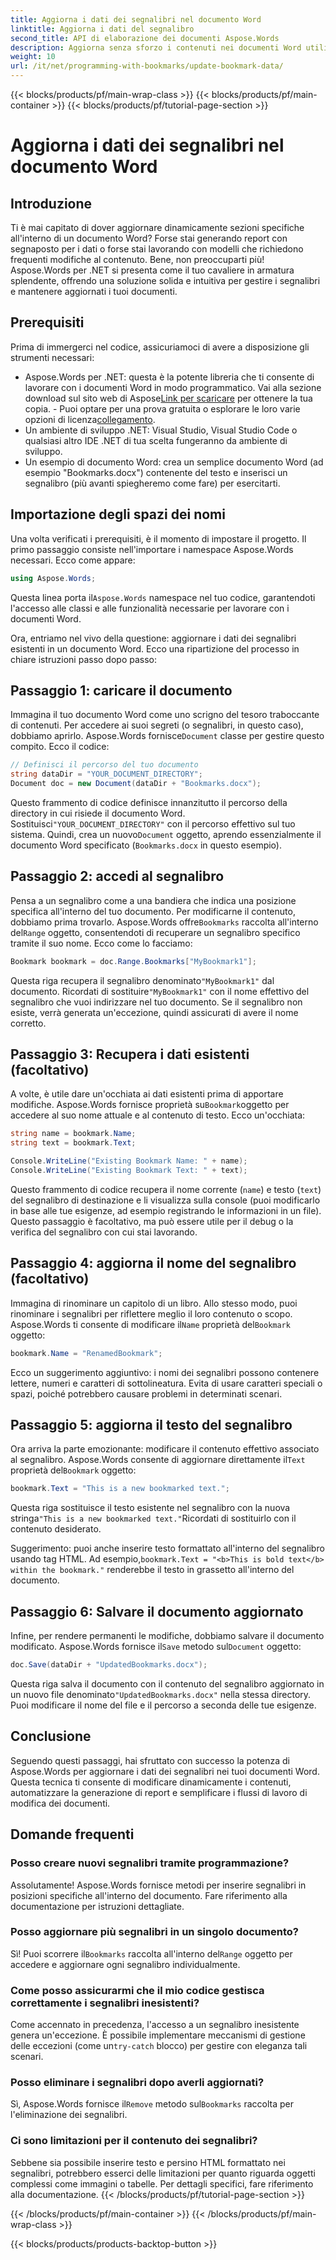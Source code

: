 ```yaml
---
title: Aggiorna i dati dei segnalibri nel documento Word
linktitle: Aggiorna i dati del segnalibro
second_title: API di elaborazione dei documenti Aspose.Words
description: Aggiorna senza sforzo i contenuti nei documenti Word utilizzando segnalibri e Aspose.Words .NET. Questa guida sblocca la possibilità di automatizzare report, personalizzare modelli e altro ancora.
weight: 10
url: /it/net/programming-with-bookmarks/update-bookmark-data/
---
```


{{< blocks/products/pf/main-wrap-class >}}
{{< blocks/products/pf/main-container >}}
{{< blocks/products/pf/tutorial-page-section >}}

# Aggiorna i dati dei segnalibri nel documento Word

## Introduzione

Ti è mai capitato di dover aggiornare dinamicamente sezioni specifiche all'interno di un documento Word? Forse stai generando report con segnaposto per i dati o forse stai lavorando con modelli che richiedono frequenti modifiche al contenuto. Bene, non preoccuparti più! Aspose.Words per .NET si presenta come il tuo cavaliere in armatura splendente, offrendo una soluzione solida e intuitiva per gestire i segnalibri e mantenere aggiornati i tuoi documenti.

## Prerequisiti

Prima di immergerci nel codice, assicuriamoci di avere a disposizione gli strumenti necessari:

-  Aspose.Words per .NET: questa è la potente libreria che ti consente di lavorare con i documenti Word in modo programmatico. Vai alla sezione download sul sito web di Aspose[Link per scaricare](https://releases.aspose.com/words/net/) per ottenere la tua copia. - Puoi optare per una prova gratuita o esplorare le loro varie opzioni di licenza[collegamento](https://purchase.aspose.com/buy).
- Un ambiente di sviluppo .NET: Visual Studio, Visual Studio Code o qualsiasi altro IDE .NET di tua scelta fungeranno da ambiente di sviluppo.
- Un esempio di documento Word: crea un semplice documento Word (ad esempio "Bookmarks.docx") contenente del testo e inserisci un segnalibro (più avanti spiegheremo come fare) per esercitarti.

## Importazione degli spazi dei nomi

Una volta verificati i prerequisiti, è il momento di impostare il progetto. Il primo passaggio consiste nell'importare i namespace Aspose.Words necessari. Ecco come appare:

```csharp
using Aspose.Words;
```

 Questa linea porta il`Aspose.Words` namespace nel tuo codice, garantendoti l'accesso alle classi e alle funzionalità necessarie per lavorare con i documenti Word.

Ora, entriamo nel vivo della questione: aggiornare i dati dei segnalibri esistenti in un documento Word. Ecco una ripartizione del processo in chiare istruzioni passo dopo passo:

## Passaggio 1: caricare il documento

 Immagina il tuo documento Word come uno scrigno del tesoro traboccante di contenuti. Per accedere ai suoi segreti (o segnalibri, in questo caso), dobbiamo aprirlo. Aspose.Words fornisce`Document` classe per gestire questo compito. Ecco il codice:

```csharp
// Definisci il percorso del tuo documento
string dataDir = "YOUR_DOCUMENT_DIRECTORY";
Document doc = new Document(dataDir + "Bookmarks.docx");
```

Questo frammento di codice definisce innanzitutto il percorso della directory in cui risiede il documento Word. Sostituisci`"YOUR_DOCUMENT_DIRECTORY"` con il percorso effettivo sul tuo sistema. Quindi, crea un nuovo`Document` oggetto, aprendo essenzialmente il documento Word specificato (`Bookmarks.docx` in questo esempio).

## Passaggio 2: accedi al segnalibro

 Pensa a un segnalibro come a una bandiera che indica una posizione specifica all'interno del tuo documento. Per modificarne il contenuto, dobbiamo prima trovarlo. Aspose.Words offre`Bookmarks` raccolta all'interno del`Range` oggetto, consentendoti di recuperare un segnalibro specifico tramite il suo nome. Ecco come lo facciamo:

```csharp
Bookmark bookmark = doc.Range.Bookmarks["MyBookmark1"];
```

 Questa riga recupera il segnalibro denominato`"MyBookmark1"` dal documento. Ricordati di sostituire`"MyBookmark1"` con il nome effettivo del segnalibro che vuoi indirizzare nel tuo documento. Se il segnalibro non esiste, verrà generata un'eccezione, quindi assicurati di avere il nome corretto.

## Passaggio 3: Recupera i dati esistenti (facoltativo)

 A volte, è utile dare un'occhiata ai dati esistenti prima di apportare modifiche. Aspose.Words fornisce proprietà su`Bookmark`oggetto per accedere al suo nome attuale e al contenuto di testo. Ecco un'occhiata:

```csharp
string name = bookmark.Name;
string text = bookmark.Text;

Console.WriteLine("Existing Bookmark Name: " + name);
Console.WriteLine("Existing Bookmark Text: " + text);
```

Questo frammento di codice recupera il nome corrente (`name`) e testo (`text`) del segnalibro di destinazione e li visualizza sulla console (puoi modificarlo in base alle tue esigenze, ad esempio registrando le informazioni in un file). Questo passaggio è facoltativo, ma può essere utile per il debug o la verifica del segnalibro con cui stai lavorando.

## Passaggio 4: aggiorna il nome del segnalibro (facoltativo)

 Immagina di rinominare un capitolo di un libro. Allo stesso modo, puoi rinominare i segnalibri per riflettere meglio il loro contenuto o scopo. Aspose.Words ti consente di modificare il`Name` proprietà del`Bookmark` oggetto:

```csharp
bookmark.Name = "RenamedBookmark";
```

Ecco un suggerimento aggiuntivo: i nomi dei segnalibri possono contenere lettere, numeri e caratteri di sottolineatura. Evita di usare caratteri speciali o spazi, poiché potrebbero causare problemi in determinati scenari.

## Passaggio 5: aggiorna il testo del segnalibro

 Ora arriva la parte emozionante: modificare il contenuto effettivo associato al segnalibro. Aspose.Words consente di aggiornare direttamente il`Text` proprietà del`Bookmark` oggetto:

```csharp
bookmark.Text = "This is a new bookmarked text.";
```

Questa riga sostituisce il testo esistente nel segnalibro con la nuova stringa`"This is a new bookmarked text."`Ricordati di sostituirlo con il contenuto desiderato.

 Suggerimento: puoi anche inserire testo formattato all'interno del segnalibro usando tag HTML. Ad esempio,`bookmark.Text = "<b>This is bold text</b> within the bookmark."` renderebbe il testo in grassetto all'interno del documento.

## Passaggio 6: Salvare il documento aggiornato

 Infine, per rendere permanenti le modifiche, dobbiamo salvare il documento modificato. Aspose.Words fornisce il`Save` metodo sul`Document` oggetto:

```csharp
doc.Save(dataDir + "UpdatedBookmarks.docx");
```

 Questa riga salva il documento con il contenuto del segnalibro aggiornato in un nuovo file denominato`"UpdatedBookmarks.docx"` nella stessa directory. Puoi modificare il nome del file e il percorso a seconda delle tue esigenze.

## Conclusione

Seguendo questi passaggi, hai sfruttato con successo la potenza di Aspose.Words per aggiornare i dati dei segnalibri nei tuoi documenti Word. Questa tecnica ti consente di modificare dinamicamente i contenuti, automatizzare la generazione di report e semplificare i flussi di lavoro di modifica dei documenti.

## Domande frequenti

### Posso creare nuovi segnalibri tramite programmazione?

Assolutamente! Aspose.Words fornisce metodi per inserire segnalibri in posizioni specifiche all'interno del documento. Fare riferimento alla documentazione per istruzioni dettagliate.

### Posso aggiornare più segnalibri in un singolo documento?

 Sì! Puoi scorrere il`Bookmarks` raccolta all'interno del`Range` oggetto per accedere e aggiornare ogni segnalibro individualmente.

### Come posso assicurarmi che il mio codice gestisca correttamente i segnalibri inesistenti?

 Come accennato in precedenza, l'accesso a un segnalibro inesistente genera un'eccezione. È possibile implementare meccanismi di gestione delle eccezioni (come un`try-catch` blocco) per gestire con eleganza tali scenari.

### Posso eliminare i segnalibri dopo averli aggiornati?

 Sì, Aspose.Words fornisce il`Remove` metodo sul`Bookmarks` raccolta per l'eliminazione dei segnalibri.

### Ci sono limitazioni per il contenuto dei segnalibri?

Sebbene sia possibile inserire testo e persino HTML formattato nei segnalibri, potrebbero esserci delle limitazioni per quanto riguarda oggetti complessi come immagini o tabelle. Per dettagli specifici, fare riferimento alla documentazione.
{{< /blocks/products/pf/tutorial-page-section >}}

{{< /blocks/products/pf/main-container >}}
{{< /blocks/products/pf/main-wrap-class >}}

{{< blocks/products/products-backtop-button >}}
